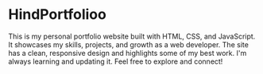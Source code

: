 # HindPortfolioo
This is my personal portfolio website built with HTML, CSS, and JavaScript. It showcases my skills, projects, and growth as a web developer. The site has a clean, responsive design and highlights some of my best work. I'm always learning and updating it. Feel free to explore and connect!
